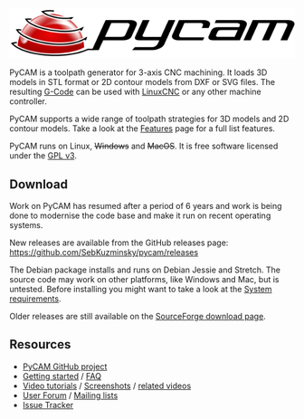 ![PyCAM Logo](img/pycam-logo-600.png)

PyCAM is a toolpath generator for 3-axis CNC machining.
It loads 3D models in STL format or 2D contour models from DXF or SVG files.
The resulting [G-Code](https://en.wikipedia.org/wiki/G-code) can be used
with [LinuxCNC](http://www.linuxcnc.org/) or any other machine controller.

PyCAM supports a wide range of toolpath strategies for 3D models and 2D contour models.
Take a look at the [Features](features.md) page for a full list features.

PyCAM runs on Linux, <del>Windows</del> and <del>MacOS</del>. It is free software licensed under the
[GPL v3](https://www.gnu.org/licenses/gpl-3.0).

## Download

Work on PyCAM has resumed after a period of 6 years and work is being done to 
modernise the code base and make it run on recent operating systems.

New releases are available from the GitHub releases page:
<https://github.com/SebKuzminsky/pycam/releases>

The Debian package installs and runs on Debian Jessie and Stretch.  The 
source code may work on other platforms, like Windows and Mac, but is untested.
Before installing you might want to take a look at the [System requirements](requirements.md).

Older releases are still available on the 
[SourceForge download page](https://sourceforge.net/projects/pycam/files/pycam/).

## Resources

* [PyCAM GitHub project](https://github.com/SebKuzminsky/pycam)
* [Getting started](getting-started.md) / [FAQ](faq.md)
* [Video tutorials](http://vimeo.com/channels/pycam) / [Screenshots](screenshots.md) / [related videos](http://www.youtube.com/results?search_query=%2B%22pycam%22+-spy+-spycam+-hidden&aq=f)
* [User Forum](https://sourceforge.net/p/pycam/discussion/) / [Mailing lists](https://sourceforge.net/p/pycam/mailman/)
* [Issue Tracker](https://github.com/SebKuzminsky/pycam/issues)
